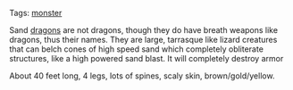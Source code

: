 Tags: [monster](Monsters)

Sand [dragons](Dragons) are not dragons, though they do have breath weapons like dragons, thus their names. They are large, tarrasque like lizard creatures that can belch cones of high speed sand which completely obliterate structures, like a high powered sand blast. It will completely destroy armor

About 40 feet long, 4 legs, lots of spines, scaly skin, brown/gold/yellow.
